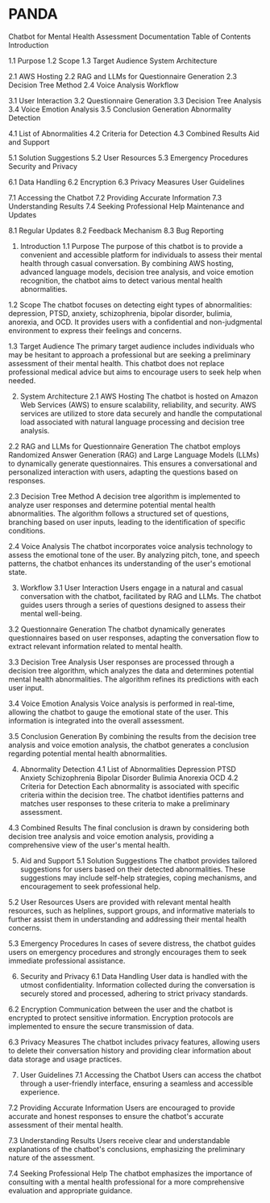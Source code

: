 # PANDA
Chatbot for Mental Health Assessment Documentation
Table of Contents
Introduction

1.1 Purpose
1.2 Scope
1.3 Target Audience
System Architecture

2.1 AWS Hosting
2.2 RAG and LLMs for Questionnaire Generation
2.3 Decision Tree Method
2.4 Voice Analysis
Workflow

3.1 User Interaction
3.2 Questionnaire Generation
3.3 Decision Tree Analysis
3.4 Voice Emotion Analysis
3.5 Conclusion Generation
Abnormality Detection

4.1 List of Abnormalities
4.2 Criteria for Detection
4.3 Combined Results
Aid and Support

5.1 Solution Suggestions
5.2 User Resources
5.3 Emergency Procedures
Security and Privacy

6.1 Data Handling
6.2 Encryption
6.3 Privacy Measures
User Guidelines

7.1 Accessing the Chatbot
7.2 Providing Accurate Information
7.3 Understanding Results
7.4 Seeking Professional Help
Maintenance and Updates

8.1 Regular Updates
8.2 Feedback Mechanism
8.3 Bug Reporting
1. Introduction
1.1 Purpose
The purpose of this chatbot is to provide a convenient and accessible platform for individuals to assess their mental health through casual conversation. By combining AWS hosting, advanced language models, decision tree analysis, and voice emotion recognition, the chatbot aims to detect various mental health abnormalities.

1.2 Scope
The chatbot focuses on detecting eight types of abnormalities: depression, PTSD, anxiety, schizophrenia, bipolar disorder, bulimia, anorexia, and OCD. It provides users with a confidential and non-judgmental environment to express their feelings and concerns.

1.3 Target Audience
The primary target audience includes individuals who may be hesitant to approach a professional but are seeking a preliminary assessment of their mental health. This chatbot does not replace professional medical advice but aims to encourage users to seek help when needed.

2. System Architecture
2.1 AWS Hosting
The chatbot is hosted on Amazon Web Services (AWS) to ensure scalability, reliability, and security. AWS services are utilized to store data securely and handle the computational load associated with natural language processing and decision tree analysis.

2.2 RAG and LLMs for Questionnaire Generation
The chatbot employs Randomized Answer Generation (RAG) and Large Language Models (LLMs) to dynamically generate questionnaires. This ensures a conversational and personalized interaction with users, adapting the questions based on responses.

2.3 Decision Tree Method
A decision tree algorithm is implemented to analyze user responses and determine potential mental health abnormalities. The algorithm follows a structured set of questions, branching based on user inputs, leading to the identification of specific conditions.

2.4 Voice Analysis
The chatbot incorporates voice analysis technology to assess the emotional tone of the user. By analyzing pitch, tone, and speech patterns, the chatbot enhances its understanding of the user's emotional state.

3. Workflow
3.1 User Interaction
Users engage in a natural and casual conversation with the chatbot, facilitated by RAG and LLMs. The chatbot guides users through a series of questions designed to assess their mental well-being.

3.2 Questionnaire Generation
The chatbot dynamically generates questionnaires based on user responses, adapting the conversation flow to extract relevant information related to mental health.

3.3 Decision Tree Analysis
User responses are processed through a decision tree algorithm, which analyzes the data and determines potential mental health abnormalities. The algorithm refines its predictions with each user input.

3.4 Voice Emotion Analysis
Voice analysis is performed in real-time, allowing the chatbot to gauge the emotional state of the user. This information is integrated into the overall assessment.

3.5 Conclusion Generation
By combining the results from the decision tree analysis and voice emotion analysis, the chatbot generates a conclusion regarding potential mental health abnormalities.

4. Abnormality Detection
4.1 List of Abnormalities
Depression
PTSD
Anxiety
Schizophrenia
Bipolar Disorder
Bulimia
Anorexia
OCD
4.2 Criteria for Detection
Each abnormality is associated with specific criteria within the decision tree. The chatbot identifies patterns and matches user responses to these criteria to make a preliminary assessment.

4.3 Combined Results
The final conclusion is drawn by considering both decision tree analysis and voice emotion analysis, providing a comprehensive view of the user's mental health.

5. Aid and Support
5.1 Solution Suggestions
The chatbot provides tailored suggestions for users based on their detected abnormalities. These suggestions may include self-help strategies, coping mechanisms, and encouragement to seek professional help.

5.2 User Resources
Users are provided with relevant mental health resources, such as helplines, support groups, and informative materials to further assist them in understanding and addressing their mental health concerns.

5.3 Emergency Procedures
In cases of severe distress, the chatbot guides users on emergency procedures and strongly encourages them to seek immediate professional assistance.

6. Security and Privacy
6.1 Data Handling
User data is handled with the utmost confidentiality. Information collected during the conversation is securely stored and processed, adhering to strict privacy standards.

6.2 Encryption
Communication between the user and the chatbot is encrypted to protect sensitive information. Encryption protocols are implemented to ensure the secure transmission of data.

6.3 Privacy Measures
The chatbot includes privacy features, allowing users to delete their conversation history and providing clear information about data storage and usage practices.

7. User Guidelines
7.1 Accessing the Chatbot
Users can access the chatbot through a user-friendly interface, ensuring a seamless and accessible experience.

7.2 Providing Accurate Information
Users are encouraged to provide accurate and honest responses to ensure the chatbot's accurate assessment of their mental health.

7.3 Understanding Results
Users receive clear and understandable explanations of the chatbot's conclusions, emphasizing the preliminary nature of the assessment.

7.4 Seeking Professional Help
The chatbot emphasizes the importance of consulting with a mental health professional for a more comprehensive evaluation and appropriate guidance.
